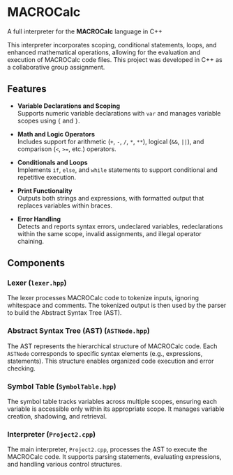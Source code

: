# MACROCalc
A full interpreter for the **MACROCalc** language in C++

This interpreter incorporates scoping, conditional statements, loops, and enhanced mathematical operations, allowing for the evaluation and execution of MACROCalc code files. This project was developed in C++ as a collaborative group assignment.

## Features

- **Variable Declarations and Scoping**  
  Supports numeric variable declarations with `var` and manages variable scopes using `{` and `}`.

- **Math and Logic Operators**  
  Includes support for arithmetic (`+`, `-`, `/`, `*`, `**`), logical (`&&`, `||`), and comparison (`<`, `>=`, etc.) operators.

- **Conditionals and Loops**  
  Implements `if`, `else`, and `while` statements to support conditional and repetitive execution.

- **Print Functionality**  
  Outputs both strings and expressions, with formatted output that replaces variables within braces.

- **Error Handling**  
  Detects and reports syntax errors, undeclared variables, redeclarations within the same scope, invalid assignments, and illegal operator chaining.

## Components

### Lexer (`lexer.hpp`)
The lexer processes MACROCalc code to tokenize inputs, ignoring whitespace and comments. The tokenized output is then used by the parser to build the Abstract Syntax Tree (AST).

### Abstract Syntax Tree (AST) (`ASTNode.hpp`)
The AST represents the hierarchical structure of MACROCalc code. Each `ASTNode` corresponds to specific syntax elements (e.g., expressions, statements). This structure enables organized code execution and error checking.

### Symbol Table (`SymbolTable.hpp`)
The symbol table tracks variables across multiple scopes, ensuring each variable is accessible only within its appropriate scope. It manages variable creation, shadowing, and retrieval.

### Interpreter (`Project2.cpp`)
The main interpreter, `Project2.cpp`, processes the AST to execute the MACROCalc code. It supports parsing statements, evaluating expressions, and handling various control structures.
